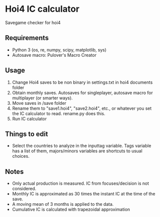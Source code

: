 # Hoi4 IC calculator
Savegame checker for hoi4

## Requirements
- Python 3 (os, re, numpy, scipy, matplotlib, sys)
- Autosave macro: Pulover's Macro Creator

## Usage
1. Change Hoi4 saves to be non binary in settings.txt in hoi4 documents folder
2. Obtain monthly saves. Autosaves for singleplayer, autosave macro for multiplayer (or smarter ways).
3. Move saves in /save folder
4. Rename them to "save1.hoi4", "save2.hoi4", etc., or whatever you set the IC calculator to read. rename.py does this.
5. Run IC calculator

## Things to edit
- Select the countries to analyze in the inputtag variable. Tags variable has a list of them, majors/minors variables are shortcuts to usual choices.

## Notes
- Only actual production is measured. IC from focuses/decision is not considered.
- Monthly IC is approximated as 30 times the instant IC at the time of the save. 
- A moving mean of 3 months is applied to the data.
- Cumulative IC is calculated with trapezoidal approximation

